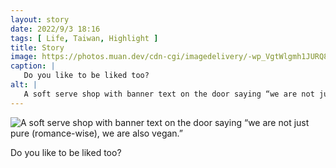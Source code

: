 ```yaml
---
layout: story
date: 2022/9/3 18:16
tags: [ Life, Taiwan, Highlight ]
title: Story
image: https://photos.muan.dev/cdn-cgi/imagedelivery/-wp_VgtWlgmh1JURQ8t1mg/25c428ce-120b-4468-48b0-f066a1eb2b00/public
caption: |
   Do you like to be liked too?
alt: |
   A soft serve shop with banner text on the door saying “we are not just pure (romance-wise), we are also vegan.”
---
```


![A soft serve shop with banner text on the door saying “we are not just pure (romance-wise), we are also vegan.”](https://photos.muan.dev/cdn-cgi/imagedelivery/-wp_VgtWlgmh1JURQ8t1mg/25c428ce-120b-4468-48b0-f066a1eb2b00/public)

Do you like to be liked too?
